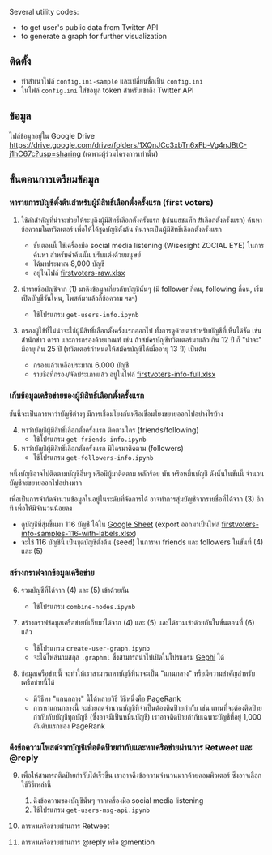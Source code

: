 Several utility codes:
- to get user's public data from Twitter API
- to generate a graph for further visualization

## ติดตั้ง

- ทำสำเนาไฟล์ `config.ini-sample` และเปลี่ยนชื่อเป็น `config.ini`
- ในไฟล์ `config.ini` ใส่ข้อมูล token สำหรับเข้าถึง Twitter API
  
## ข้อมูล

ไฟล์ข้อมูลอยู่ใน Google Drive https://drive.google.com/drive/folders/1XQnJCc3xbTn6xFb-Vg4nJBtC-j1hC67c?usp=sharing (เฉพาะผู้ร่วมโครงการเท่านั้น)

## ขั้นตอนการเตรียมข้อมูล

### หารายการบัญชีตั้งต้นสำหรับผู้มีสิทธิ์เลือกตั้งครั้งแรก (first voters)

1. ใช้คำสำคัญที่น่าจะช่วยให้ระบุถึงผู้มีสิทธิ์เลือกตั้งครั้งแรก (เช่นแฮชแท็ก #เลือกตั้งครั้งแรก) ค้นหาข้อความในทวิตเตอร์ เพื่อให้ได้ชุดบัญชีตั้งต้น ที่น่าจะเป็นผู้มีสิทธิ์เลือกตั้งครั้งแรก
   - ขั้นตอนนี้ ใช้เครื่องมือ social media listening (Wisesight ZOCIAL EYE) ในการค้นหา สำหรับคำค้นนั้น ปรับแต่งด้วยมนุษย์
   - ได้มาประมาณ 8,000 บัญชี
   - อยู่ในไฟล์ [firstvoters-raw.xlsx](https://drive.google.com/file/d/1gctblwJsnsnvLT-IEPqUKlWn1wvQnzc5/view?usp=sharing)

2. นำรายชื่อบัญชีจาก (1) มาดึงข้อมูลเกี่ยวกับบัญชีนั้นๆ (มี follower กี่คน, following กี่คน, เริ่มเปิดบัญชีวันไหน, โพสต์มาแล้วกี่ข้อความ ฯลฯ)
   - ใช้โปรแกรม `get-users-info.ipynb`

3. กรองผู้ใช้ที่ไม่น่าจะใช่ผู้มีสิทธิ์เลือกตั้งครั้งแรกออกไป ทั้งการดูด้วยตาสำหรับบัญชีที่เห็นได้ชัด เช่น สำนักข่าว ดารา และการกรองด้วยเกณฑ์ เช่น ถ้าสมัครบัญชีทวิตเตอร์มาแล้วเกิน 12 ปี ก็ "น่าจะ" มีอายุเกิน 25 ปี (ทวิตเตอร์กำหนดให้สมัครบัญชีได้เมื่ออายุ 13 ปี) เป็นต้น   
   - กรองแล้วเหลือประมาณ 6,000 บัญชี
   - รายชื่อที่กรอง/จัดประเภทแล้ว อยู่ในไฟล์ [firstvoters-info-full.xlsx](https://drive.google.com/file/d/1ugUev3_Gefz3xk8V0m4-SqkX397rLQOo/view?usp=sharing)

### เก็บข้อมูลเครือข่ายของผู้มีสิทธิ์เลือกตั้งครั้งแรก

ขั้นนี้จะเป็นการหาว่าบัญชีต่างๆ มีการเชื่อมโยงกันหรือเชื่อมโยงขยายออกไปอย่างไรบ้าง

4. หาว่าบัญชีผู้มีสิทธิ์เลือกตั้งครั้งแรก ติดตามใคร (friends/following)
   - ใช้โปรแกรม	`get-friends-info.ipynb`
5. หาว่าบัญชีผู้มีสิทธิ์เลือกตั้งครั้งแรก มีใครมาติดตาม (followers)
   - ใช้โปรแกรม `get-followers-info.ipynb`

หนึ่งบัญชีอาจไปติดตามบัญชีอื่นๆ หรือมีผู้มาติดตาม หลักร้อย พัน หรือหมื่นบัญชี ดังนั้นในขั้นนี้ จำนวนบัญชีจะขยายออกไปอย่างมาก

เพื่อเป็นการจำกัดจำนวนข้อมูลในอยู่ในระดับที่จัดการได้ อาจทำการสุ่มบัญชีจากรายชื่อที่ได้จาก (3) อีกที เพื่อให้มีจำนวนน้อยลง
- ดูบัญชีที่สุ่มขึ้นมา 116 บัญชี ได้ใน [Google Sheet](https://docs.google.com/spreadsheets/d/1bTCMhcB5Iju4RQUCz4mnhxsxhN3nOLsN6PZ133qIDuA/edit#gid=327442729) (export ออกมาเป็นไฟล์ [firstvoters-info-samples-116-with-labels.xlsx](https://drive.google.com/file/d/1HsmeDoTrJFEGx2rcrtS8DJQAz_WknYw-/view?usp=sharing))
- จะใช้ 116 บัญชีนี้ เป็นขุดบัญชีตั้งต้น (seed) ในการหา friends และ followers ในขั้นที่ (4) และ (5)

### สร้างกราฟจากข้อมูลเครือข่าย

6. รวมบัญชีที่ได้จาก (4) และ (5) เข้าด้วยกัน
   - ใช้โปรแกรม `combine-nodes.ipynb`

7. สร้างกราฟข้อมูลเครือข่ายที่เก็บมาได้จาก (4) และ (5) และได้รวมเข้าด้วยกันในขั้นตอนที่ (6) แล้ว
	 - ใช้โปรแกรม `create-user-graph.ipynb`
   - จะได้ไฟล์นามสกุล `.graphml` ซึ่งสามารถนำไปเปิดในโปรแกรม [Gephi](https://gephi.org/) ได้

8. ข้อมูลเครือข่ายนี้ จะทำให้เราสามารถหาบัญชีที่น่าจะเป็น "แกนกลาง" หรือมีความสำคัญสำหรับเครือข่ายนี้ได้
   - มีวิธีหา "แกนกลาง" นี้ได้หลายวิธี วิธีหนึ่งคือ PageRank
   - การหาแกนกลางนี้ จะช่วยลดจำนวนบัญชีที่จำเป็นต้องติดป้ายกำกับ เช่น แทนที่จะต้องติดป้ายกำกับกับบัญชีทุกบัญชี (ซึ่งอาจมีเป็นหมื่นบัญชี) เราอาจติดป้ายกำกับเฉพาะบัญชีที่อยู่ 1,000 อันดับแรกของ PageRank 

### ดึงข้อความโพสต์จากบัญชีเพื่อติดป้ายกำกับและหาเครือข่ายผ่านการ Retweet และ @reply

9. เพื่อให้สามารถติดป้ายกำกับได้เร็วขึ้น เราอาจดึงข้อความจำนวนมากด้วยคอมพิวเตอร์ ซึ่งอาจเลือกใช้วิธีเหล่านี้
   1. ดึงข้อความของบัญชีนั้นๆ จากเครื่องมือ social media listening
   2. ใช้โปรแกรม `get-users-msg-api.ipynb`

10. การหาเครือข่ายผ่านการ Retweet

11. การหาเครือข่ายผ่านการ @reply หรือ @mention
